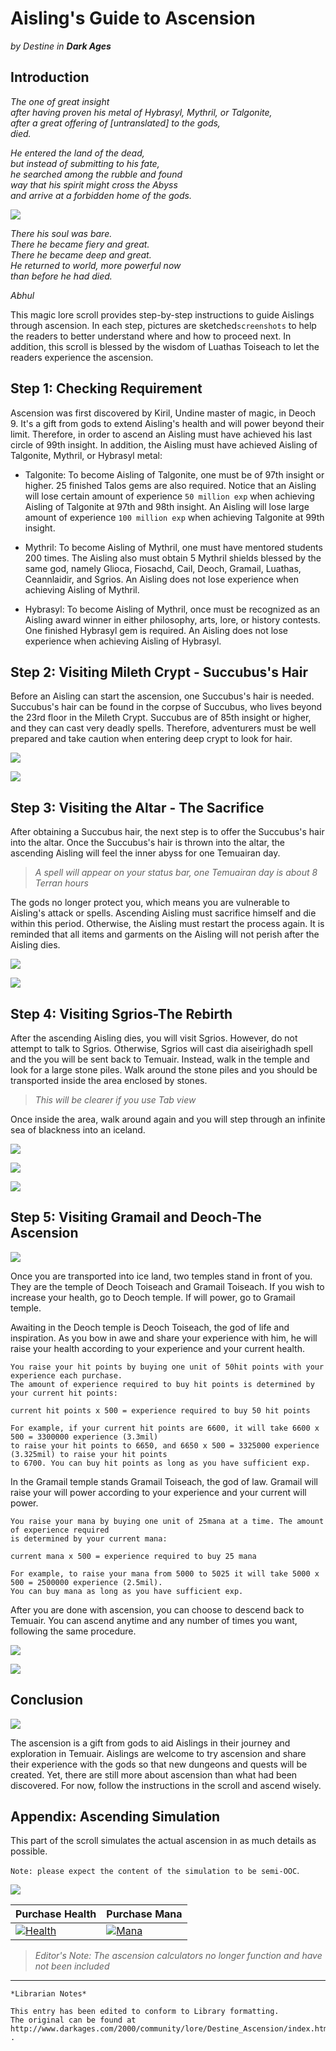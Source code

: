 # Aisling's Guide to Ascension

_by Destine in_ ___Dark Ages___

## Introduction

_The one of great insight_  
_after having proven his metal of Hybrasyl, Mythril, or Talgonite,_  
_after a great offering of [untranslated] to the gods,_  
_died._

_He entered the land of the dead,_  
_but instead of submitting to his fate,_  
_he searched among the rubble and found_  
_way that his spirit might cross the Abyss_  
_and arrive at a forbidden home of the gods._  

![](images/destine_ascension_1.png)

_There his soul was bare._  
_There he became fiery and great._  
_There he became deep and great._  
_He returned to world, more powerful now_  
_than before he had died._

_Abhul_

This magic lore scroll provides step-by-step instructions to guide Aislings through ascension. In each step, pictures are sketched`screenshots` to help the readers to better understand where and how to proceed next. In addition, this scroll is blessed by the wisdom of Luathas Toiseach to let the readers experience the ascension.

## Step 1: Checking Requirement

Ascension was first discovered by Kiril, Undine master of magic, in Deoch 9. It's a gift from gods to extend Aisling's health and will power beyond their limit. Therefore, in order to ascend an Aisling must have achieved his last circle of 99th insight. In addition, the Aisling must have achieved Aisling of Talgonite, Mythril, or Hybrasyl metal:

+ Talgonite: To become Aisling of Talgonite, one must be of 97th insight or higher. 25 finished Talos gems are also required. Notice that an Aisling will lose certain amount of experience `50 million exp` when achieving Aisling of Talgonite at 97th and 98th insight. An Aisling will lose large amount of experience `100 million exp` when achieving Talgonite at 99th insight.

+ Mythril: To become Aisling of Mythril, one must have mentored students 200 times. The Aisling also must obtain 5 Mythril shields blessed by the same god, namely Glioca, Fiosachd, Cail, Deoch, Gramail, Luathas, Ceannlaidir, and Sgrios. An Aisling does not lose experience when achieving Aisling of Mythril.

+ Hybrasyl: To become Aisling of Mythril, once must be recognized as an Aisling award winner in either philosophy, arts, lore, or history contests. One finished Hybrasyl gem is required. An Aisling does not lose experience when achieving Aisling of Hybrasyl.

## Step 2: Visiting Mileth Crypt - Succubus's Hair

Before an Aisling can start the ascension, one Succubus's hair is needed. Succubus's hair can be found in the corpse of Succubus, who lives beyond the 23rd floor in the Mileth Crypt. Succubus are of 85th insight or higher, and they can cast very deadly spells. Therefore, adventurers must be well prepared and take caution when entering deep crypt to look for hair.

![](images/destine_ascension_2.png)

![](images/destine_ascension_3.png)

## Step 3: Visiting the Altar - The Sacrifice

After obtaining a Succubus hair, the next step is to offer the Succubus's hair into the altar. Once the Succubus's hair is thrown into the altar, the ascending Aisling will feel the inner abyss for one Temuairan day.

> _A spell will appear on your status bar, one Temuairan day is about 8 Terran hours_

The gods no longer protect you, which means you are vulnerable to Aisling's attack or spells. Ascending Aisling must sacrifice himself and die within this period. Otherwise, the Aisling must restart the process again. It is reminded that all items and garments on the Aisling will not perish after the Aisling dies.

![](images/destine_ascension_4.png)

![](images/destine_ascension_5.png)

## Step 4: Visiting Sgrios-The Rebirth

After the ascending Aisling dies, you will visit Sgrios. However, do not attempt to talk to Sgrios. Otherwise, Sgrios will cast dia aiseirighadh spell and the you will be sent back to Temuair. Instead, walk in the temple and look for a large stone piles. Walk around the stone piles and you should be transported inside the area enclosed by stones. 

>_This will be clearer if you use Tab view_

Once inside the area, walk around again and you will step through an infinite sea of blackness into an iceland.

![](images/destine_ascension_6.png)

![](images/destine_ascension_7.png)

![](images/destine_ascension_8.png)

## Step 5: Visiting Gramail and Deoch-The Ascension

![](images/destine_ascension_9.png)

Once you are transported into ice land, two temples stand in front of you. They are the temple of Deoch Toiseach and Gramail Toiseach. If you wish to increase your health, go to Deoch temple. If will power, go to Gramail temple.

Awaiting in the Deoch temple is Deoch Toiseach, the god of life and inspiration. As you bow in awe and share your experience with him, he will raise your health according to your experience and your current health.

```
You raise your hit points by buying one unit of 50hit points with your experience each purchase. 
The amount of experience required to buy hit points is determined by your current hit points:

current hit points x 500 = experience required to buy 50 hit points

For example, if your current hit points are 6600, it will take 6600 x 500 = 3300000 experience (3.3mil) 
to raise your hit points to 6650, and 6650 x 500 = 3325000 experience (3.325mil) to raise your hit points 
to 6700. You can buy hit points as long as you have sufficient exp.
```

In the Gramail temple stands Gramail Toiseach, the god of law. Gramail will raise your will power according to your experience and your current will power.

```
You raise your mana by buying one unit of 25mana at a time. The amount of experience required 
is determined by your current mana:

current mana x 500 = experience required to buy 25 mana

For example, to raise your mana from 5000 to 5025 it will take 5000 x 500 = 2500000 experience (2.5mil). 
You can buy mana as long as you have sufficient exp.
```

After you are done with ascension, you can choose to descend back to Temuair. You can ascend anytime and any number of times you want, following the same procedure.

![](images/destine_ascension_10.png)

![](images/destine_ascension_11.png)

## Conclusion

![](images/destine_ascension_12.png)

The ascension is a gift from gods to aid Aislings in their journey and exploration in Temuair. Aislings are welcome to try ascension and share their experience with the gods so that new dungeons and quests will be created. Yet, there are still more about ascension than what had been discovered. For now, follow the instructions in the scroll and ascend wisely.

## Appendix: Ascending Simulation

This part of the scroll simulates the actual ascension in as much details as possible. 

`Note: please expect the content of the simulation to be semi-OOC`. 

![](images/destine_ascension_13.png)

|Purchase Health|Purchase Mana|
|-|-|
|[![Health](images/destine_ascension_14.png)](http://www.darkages.com/2000/community/lore/Destine_Ascension/BuyHP.htm)|[![Mana](images/destine_ascension_15.png)](http://www.darkages.com/2000/community/lore/Destine_Ascension/BuyMana.htm)|





>_Editor's Note: The ascension calculators no longer function and have not been included_

***

```
*Librarian Notes*

This entry has been edited to conform to Library formatting.
The original can be found at http://www.darkages.com/2000/community/lore/Destine_Ascension/index.html .
```
